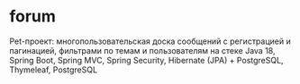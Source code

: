 # forum
Pet-проект: многопользовательская доска сообщений с регистрацией и
пагинацией, фильтрами по темам и пользователям на стеке
Java 18, Spring Boot, Spring MVC, Spring Security, Hibernate (JPA) + PostgreSQL,
Thymeleaf, PostgreSQL
